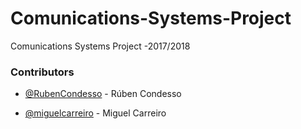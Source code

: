 # Comunications-Systems-Project
Comunications Systems Project -2017/2018

### Contributors

- [@RubenCondesso](https://github.com/RubenCondesso) - Rúben Condesso

- [@miguelcarreiro](https://github.com/miguelcarreiro) - Miguel Carreiro
